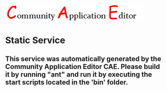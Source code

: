 ![CAE](https://github.com/CAE-Community-Application-Editor/microservice-3/blob/master/img/logo.png)  

Static Service
===================


This service was automatically generated by the Community Application Editor CAE. Please build it by running "ant" and run it by executing the start scripts located in the 'bin' folder.
---------------
